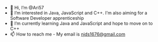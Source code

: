 - 👋 Hi, I’m @Ari57
- 👀 I’m interested in Java, JavaScript and C++. I'm also aiming for a Software Developer apprenticeship
- 🌱 I’m currently learning Java and JavaScript and hope to move on to C++
- 📫 How to reach me - My email is njds1676@gmail.com

<!---
Ari57/Ari57 is a ✨ special ✨ repository because its `README.md` (this file) appears on your GitHub profile.
You can click the Preview link to take a look at your changes.
--->
